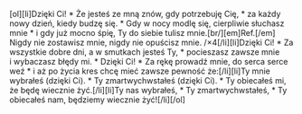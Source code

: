 [ol][li]Dzięki Ci! * Że jesteś ze mną znów, gdy potrzebuję Cię, * za każdy nowy dzień, kiedy budzę się. * Gdy w nocy modlę się, cierpliwie słuchasz mnie * i gdy już mocno śpię, Ty do siebie tulisz mnie.[br/][em]Ref.[/em] Nigdy nie zostawisz mnie, nigdy nie opuścisz mnie. /×4[/li][li]Dzięki Ci! * Za wszystkie dobre dni, a w smutkach jesteś Ty, * pocieszasz zawsze mnie i wybaczasz błędy mi. * Dzięki Ci! * Za rękę prowadź mnie, do serca serce weź * i aż po życia kres chcę mieć zawsze pewność że:[/li][li]Ty mnie wybrałeś (dzięki Ci). * Ty zmartwychwstałeś (dzięki Ci). * Ty obiecałeś mi, że będę wiecznie żyć.[/li][li]Ty nas wybrałeś, * Ty zmartwychwstałeś, * Ty obiecałeś nam, będziemy wiecznie żyć![/li][/ol]